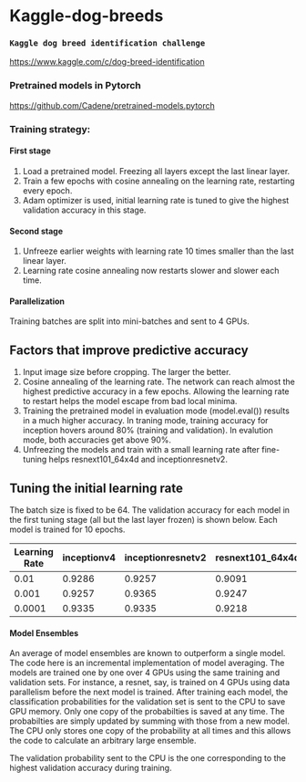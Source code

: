 # Kaggle-dog-breeds
### ```Kaggle dog breed identification challenge```

https://www.kaggle.com/c/dog-breed-identification

### Pretrained models in Pytorch

https://github.com/Cadene/pretrained-models.pytorch

### Training strategy:
#### First stage
1) Load a pretrained model. Freezing all layers except the last linear layer.
2) Train a few epochs with cosine annealing on the learning rate, restarting every epoch.
3) Adam optimizer is used, initial learning rate is tuned to give the highest validation accuracy in this stage.

#### Second stage
1) Unfreeze earlier weights with learning rate 10 times smaller than the last linear layer. 
2) Learning rate cosine annealing now restarts slower and slower each time.

#### Parallelization
Training batches are split into mini-batches and sent to 4 GPUs. 


## Factors that improve predictive accuracy
1) Input image size before cropping. The larger the better.
2) Cosine annealing of the learning rate. The network can reach almost the highest predictive accuracy in a few epochs. Allowing the learning rate to restart helps the model escape from bad local minima.
3) Training the pretrained model in evaluation mode (model.eval()) results in a much higher accuracy. In traning mode, training accuracy for inception hovers around 80% (training and validation). In evalution mode, both accuracies get above 90%.
4) Unfreezing the models and train with a small learning rate after fine-tuning helps resnext101_64x4d and inceptionresnetv2.

## Tuning the initial learning rate
The batch size is fixed to be 64. The validation accuracy for each model in the first tuning stage (all but the last layer frozen) is shown below. Each model is trained for 10 epochs.

| Learning Rate |   inceptionv4   | inceptionresnetv2 | resnext101_64x4d|
| ------------- |:----------------|:------------------|:----------------|
| 0.01          |0.9286           |0.9257             | 0.9091          |
| 0.001         |0.9257           |0.9365             | 0.9247          |  
| 0.0001 |0.9335| 0.9335| 0.9218|


#### Model Ensembles
An average of model ensembles are known to outperform a single model. The code here is an incremental implementation of model averaging. The models are trained one by one over 4 GPUs using the same training and validation sets. For instance, a resnet, say, is trained on 4 GPUs using data parallelism before the next model is trained. After training each model, the classification probabilities for the validation set is sent to the CPU to save GPU memory. Only one copy of the probabilties is saved at any time. The probabilties are simply updated by summing with those from a new model. The CPU only stores one copy of the probability at all times and this allows the code to calculate an arbitrary large ensemble.

The validation probability sent to the CPU is the one corresponding to the highest validation accuracy during training.

